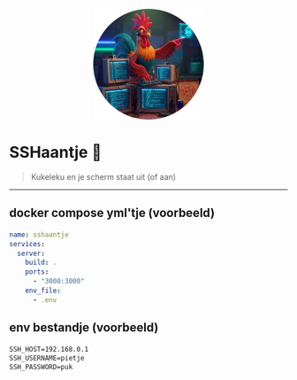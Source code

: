 <p align="center">
  <img src="public/logo.png" alt="Project Logo" width="200" />
</p>

# SSHaantje 🐔

> Kukeleku en je scherm staat uit (of aan)

---

## docker compose yml'tje (voorbeeld)
```yml
name: sshaantje
services:
  server:
    build: .
    ports:
      - "3000:3000"
    env_file:
      - .env
```

## env bestandje (voorbeeld)
```env
SSH_HOST=192.168.0.1
SSH_USERNAME=pietje
SSH_PASSWORD=puk
```
